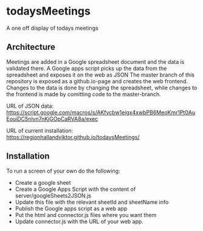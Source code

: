 # todaysMeetings
A one off display of todays meetings

## Architecture
Meetings are added in a Google spreadsheet document and the data is validated there.
A Google apps script picks up the data from the spreadsheet and exposes it on the web as JSON
The master branch of this repository is exposed as a github.io-page and creates the web frontend. Changes to the data is done by changing the spreadsheet, while changes to the frontend is made by comitting code to the master-branch.

URL of JSON data: https://script.google.com/macros/s/AKfycbw1eigx4xwbPB6MeoKmr1Pt0AuEouiDC5nlvn7nKjGOpCaRVA8a/exec

URL of current installation: https://regionhallandviktor.github.io/todaysMeetings/

## Installation
To run a screen of your own do the following: 
* Create a google sheet
* Create a Google Apps Script with the content of server/googleSheets2JSON.js
* Update this file with the relevant sheetId and sheetName info
* Publish the Google apps script as a web app 
* Put the html and connector.js files where you want them 
* Update connector.js with the URL of your web app. 